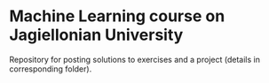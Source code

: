 # Machine Learning course on Jagiellonian University

Repository for posting solutions to exercises and a project (details in corresponding folder).
